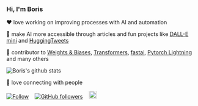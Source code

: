 ### Hi, I'm Boris

❤ love working on improving processes with AI and automation

🤖 make AI more accessible through articles and fun projects like [DALL-E mini](https://github.com/borisdayma/dalle-mini) and [HuggingTweets](https://github.com/borisdayma/huggingtweets)

🙏 contributor to [Weights & Biases](https://docs.wandb.com/), [Transformers](https://github.com/huggingface/transformers), [fastai](https://github.com/fastai/fastai), [Pytorch Lightning](https://github.com/PyTorchLightning/pytorch-lightning) and many others

  ![Boris's github stats](https://github-readme-stats.vercel.app/api?username=borisdayma)

💬 love connecting with people

[![Follow](https://img.shields.io/twitter/follow/borisdayma?style=social)](https://twitter.com/intent/follow?screen_name=borisdayma)    [![GitHub followers](https://img.shields.io/github/followers/borisdayma?style=social)](https://github.com/borisdayma)    <a href="https://www.linkedin.com/in/borisdayma/"><img src=https://content.linkedin.com/content/dam/me/business/en-us/amp/brand-site/v2/bg/LI-Bug.svg.original.svg height="20px"/><a/>
